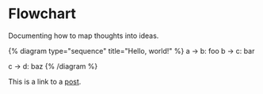 # Flowchart

Documenting how to map thoughts into ideas.

{% diagram type="sequence" title="Hello, world!" %}
a -> b: foo
b -> c: bar

c -> d: baz
{% /diagram %}

This is a link to a [post](./posts/post.md).
